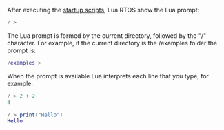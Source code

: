 After executing the [startup scripts](https://github.com/whitecatboard/Lua-RTOS-ESP32/wiki/Startup-scripts), Lua RTOS show the Lua prompt:

   ```lua
   / > 
   ```

The Lua prompt is formed by the current directory, followed by the "/" character. For example, if the current directory is the /examples folder the prompt is:

   ```lua
   /examples > 
   ```
When the prompt is available Lua interprets each line that you type, for example:

   ```lua
   / > 2 + 2
   4
   ```

   ```lua
   / > print("Hello")
   Hello
   ```
